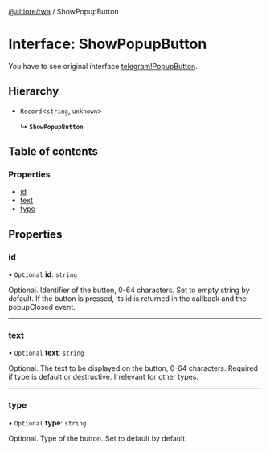 [@altiore/twa](../README.md) / ShowPopupButton

# Interface: ShowPopupButton

You have to see original interface [telegram!PopupButton](https://core.telegram.org/bots/webapps#popupbutton).

## Hierarchy

- `Record`<`string`, `unknown`\>

  ↳ **`ShowPopupButton`**

## Table of contents

### Properties

- [id](ShowPopupButton.md#id)
- [text](ShowPopupButton.md#text)
- [type](ShowPopupButton.md#type)

## Properties

### id

• `Optional` **id**: `string`

Optional. Identifier of the button, 0-64 characters.
Set to empty string by default.
If the button is pressed, its id is returned in the callback and the popupClosed event.

---

### text

• `Optional` **text**: `string`

Optional. The text to be displayed on the button, 0-64 characters.
Required if type is default or destructive.
Irrelevant for other types.

---

### type

• `Optional` **type**: `string`

Optional. Type of the button.
Set to default by default.

